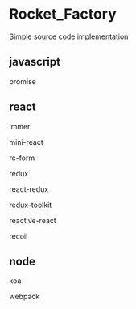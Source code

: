# Rocket_Factory

Simple source code implementation

## javascript
promise
## react

immer

mini-react

rc-form

redux

react-redux

redux-toolkit

reactive-react

recoil

## node

koa

webpack